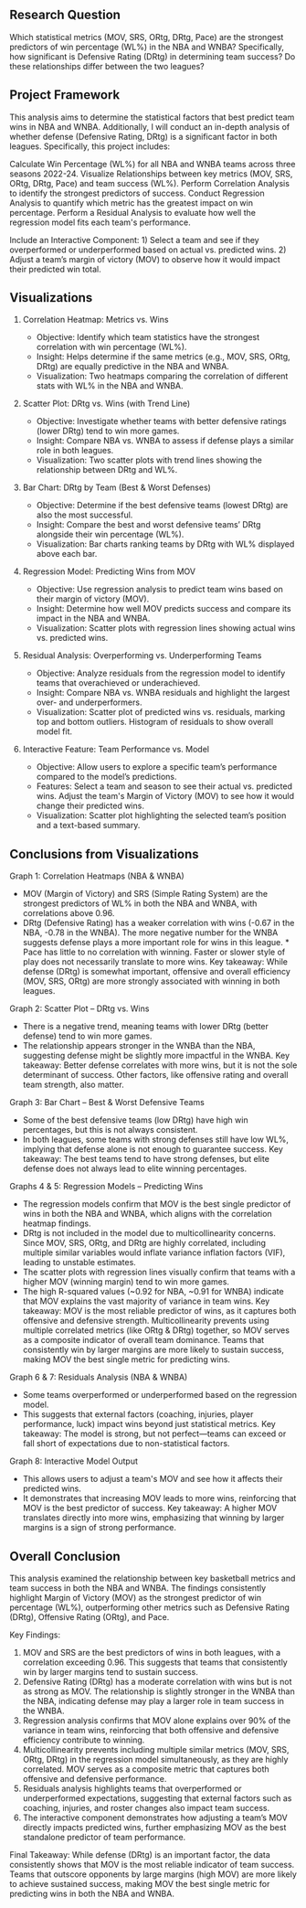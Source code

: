 ## Research Question
Which statistical metrics (MOV, SRS, ORtg, DRtg, Pace) are the strongest predictors of win percentage (WL%) in the NBA and WNBA? Specifically, how significant is Defensive Rating (DRtg) in determining team success? Do these relationships differ between the two leagues?

## Project Framework
This analysis aims to determine the statistical factors that best predict team wins in NBA and WNBA. Additionally, I will conduct an in-depth analysis of whether defense (Defensive Rating, DRtg) is a significant factor in both leagues. Specifically, this project includes:

Calculate Win Percentage (WL%) for all NBA and WNBA teams across three seasons 2022-24.
Visualize Relationships between key metrics (MOV, SRS, ORtg, DRtg, Pace) and team success (WL%).
Perform Correlation Analysis to identify the strongest predictors of success.
Conduct Regression Analysis to quantify which metric has the greatest impact on win percentage.
Perform a Residual Analysis to evaluate how well the regression model fits each team's performance.

Include an Interactive Component: 1) Select a team and see if they overperformed or underperformed based on actual vs. predicted wins. 2) Adjust a team’s margin of victory (MOV) to observe how it would impact their predicted win total.

## Visualizations
1) Correlation Heatmap: Metrics vs. Wins
   * Objective: Identify which team statistics have the strongest correlation with win percentage (WL%).
   * Insight: Helps determine if the same metrics (e.g., MOV, SRS, ORtg, DRtg) are equally predictive in the       NBA and WNBA.
   * Visualization: Two heatmaps comparing the correlation of different stats with WL% in the NBA and WNBA.
   
2) Scatter Plot: DRtg vs. Wins (with Trend Line)
   * Objective: Investigate whether teams with better defensive ratings (lower DRtg) tend to win more games.
   * Insight: Compare NBA vs. WNBA to assess if defense plays a similar role in both leagues.
   * Visualization: Two scatter plots with trend lines showing the relationship between DRtg and WL%.
   
3) Bar Chart: DRtg by Team (Best & Worst Defenses)
   * Objective: Determine if the best defensive teams (lowest DRtg) are also the most successful.
   * Insight: Compare the best and worst defensive teams’ DRtg alongside their win percentage (WL%).
   * Visualization: Bar charts ranking teams by DRtg with WL% displayed above each bar.
   
4) Regression Model: Predicting Wins from MOV
   * Objective: Use regression analysis to predict team wins based on their margin of victory (MOV).
   * Insight: Determine how well MOV predicts success and compare its impact in the NBA and WNBA.
   * Visualization: Scatter plots with regression lines showing actual wins vs. predicted wins.

5) Residual Analysis: Overperforming vs. Underperforming Teams
   * Objective: Analyze residuals from the regression model to identify teams that overachieved or                            underachieved.
   * Insight: Compare NBA vs. WNBA residuals and highlight the largest over- and underperformers.
   * Visualization:
              Scatter plot of predicted wins vs. residuals, marking top and bottom outliers.
              Histogram of residuals to show overall model fit.
   
6) Interactive Feature: Team Performance vs. Model
   * Objective: Allow users to explore a specific team’s performance compared to the model’s predictions.
   * Features: Select a team and season to see their actual vs. predicted wins.
             Adjust the team's Margin of Victory (MOV) to see how it would change their predicted wins.
   * Visualization: Scatter plot highlighting the selected team’s position and a text-based summary.

## Conclusions from Visualizations
Graph 1: Correlation Heatmaps (NBA & WNBA)
   * MOV (Margin of Victory) and SRS (Simple Rating System) are the strongest predictors of WL% in both the        NBA and WNBA, with correlations above 0.96.
   * DRtg (Defensive Rating) has a weaker correlation with wins (-0.67 in the NBA, -0.78 in the WNBA). The         more negative number for the WNBA suggests defense plays a more important role for wins in this league.     * Pace has little to no correlation with winning. Faster or slower style of play does not                       necessarily translate to more wins.
Key takeaway: While defense (DRtg) is somewhat important, offensive and overall efficiency (MOV, SRS,         ORtg) are more strongly associated with winning in both leagues.

Graph 2: Scatter Plot – DRtg vs. Wins
   * There is a negative trend, meaning teams with lower DRtg (better defense) tend to win more games.
   * The relationship appears stronger in the WNBA than the NBA, suggesting defense might be slightly more         impactful in the WNBA.
Key takeaway: Better defense correlates with more wins, but it is not the sole determinant of success. Other factors, like offensive rating and overall team strength, also matter.

Graph 3: Bar Chart – Best & Worst Defensive Teams
   * Some of the best defensive teams (low DRtg) have high win percentages, but this is not always consistent.
   * In both leagues, some teams with strong defenses still have low WL%, implying that defense alone is not       enough to guarantee success.
Key takeaway: The best teams tend to have strong defenses, but elite defense does not always lead to elite winning percentages.

Graphs 4 & 5: Regression Models – Predicting Wins
   * The regression models confirm that MOV is the best single predictor of wins in both the NBA and WNBA,         which aligns with the correlation heatmap findings.
   * DRtg is not included in the model due to multicollinearity concerns. Since MOV, SRS, ORtg, and DRtg are       highly correlated, including multiple similar variables would inflate variance inflation factors (VIF),       leading to unstable estimates.
   * The scatter plots with regression lines visually confirm that teams with a higher MOV (winning margin)        tend to win more games.
   * The high R-squared values (~0.92 for NBA, ~0.91 for WNBA) indicate that MOV explains the vast majority        of variance in team wins.
Key takeaway: MOV is the most reliable predictor of wins, as it captures both offensive and defensive strength. Multicollinearity prevents using multiple correlated metrics (like ORtg & DRtg) together, so MOV serves as a composite indicator of overall team dominance. Teams that consistently win by larger margins are more likely to sustain success, making MOV the best single metric for predicting wins.

Graph 6 & 7: Residuals Analysis (NBA & WNBA)
   * Some teams overperformed or underperformed based on the regression model.
   * This suggests that external factors (coaching, injuries, player performance, luck) impact wins beyond         just statistical metrics.
Key takeaway: The model is strong, but not perfect—teams can exceed or fall short of expectations due to non-statistical factors.

Graph 8: Interactive Model Output
   * This allows users to adjust a team's MOV and see how it affects their predicted wins.
   * It demonstrates that increasing MOV leads to more wins, reinforcing that MOV is the best predictor of          success.
Key takeaway: A higher MOV translates directly into more wins, emphasizing that winning by larger margins is a sign of strong performance.

## Overall Conclusion
This analysis examined the relationship between key basketball metrics and team success in both the NBA and WNBA. The findings consistently highlight Margin of Victory (MOV) as the strongest predictor of win percentage (WL%), outperforming other metrics such as Defensive Rating (DRtg), Offensive Rating (ORtg), and Pace.

Key Findings:
1) MOV and SRS are the best predictors of wins in both leagues, with a correlation exceeding 0.96. This suggests that teams that consistently win by larger margins tend to sustain success.
2) Defensive Rating (DRtg) has a moderate correlation with wins but is not as strong as MOV. The relationship is slightly stronger in the WNBA than the NBA, indicating defense may play a larger role in team success in the WNBA.
3) Regression analysis confirms that MOV alone explains over 90% of the variance in team wins, reinforcing that both offensive and defensive efficiency contribute to winning.
4) Multicollinearity prevents including multiple similar metrics (MOV, SRS, ORtg, DRtg) in the regression model simultaneously, as they are highly correlated. MOV serves as a composite metric that captures both offensive and defensive performance.
5) Residuals analysis highlights teams that overperformed or underperformed expectations, suggesting that external factors such as coaching, injuries, and roster changes also impact team success.
6) The interactive component demonstrates how adjusting a team’s MOV directly impacts predicted wins, further emphasizing MOV as the best standalone predictor of team performance.
   
Final Takeaway:
While defense (DRtg) is an important factor, the data consistently shows that MOV is the most reliable indicator of team success. Teams that outscore opponents by large margins (high MOV) are more likely to achieve sustained success, making MOV the best single metric for predicting wins in both the NBA and WNBA.

